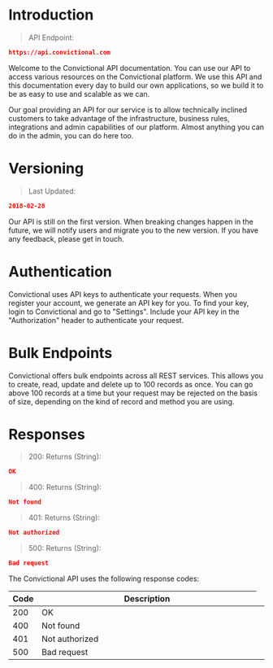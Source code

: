 # Introduction

> API Endpoint:

```json
https://api.convictional.com
```

Welcome to the Convictional API documentation. You can use our API to access various resources on the Convictional platform. We use this API and this documentation every day to build our own applications, so we build it to be as easy to use and scalable as we can.

Our goal providing an API for our service is to allow technically inclined customers to take advantage of the infrastructure, business rules, integrations and admin capabilities of our platform. Almost anything you can do in the admin, you can do here too.

# Versioning

> Last Updated:

```json
2018-02-28
```

Our API is still on the first version. When breaking changes happen in the future, we will notify users and migrate you to the new version. If you have any feedback, please get in touch. 

# Authentication
Convictional uses API keys to authenticate your requests. When you register your account, we generate an API key for you. To find your key, login to Convictional and go to "Settings". Include your API key in the "Authorization" header to authenticate your request.

# Bulk Endpoints
Convictional offers bulk endpoints across all REST services. This allows you to create, read, update and delete up to 100 records as once. You can go above 100 records at a time but your request may be rejected on the basis of size, depending on the kind of record and method you are using.

# Responses

> 200: Returns (String):

```json
OK
```

> 400: Returns (String):

```json
Not found
```

> 401: Returns (String): 

```json
Not authorized
```

> 500: Returns (String):

```json
Bad request
```

The Convictional API uses the following response codes:

| Code      | Description     |
| --------- | --------------- |
| 200       <td style="width:100%;">OK</td> |
| 400       | Not found       |
| 401       | Not authorized  |
| 500       | Bad request     |